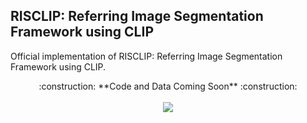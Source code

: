 ## RISCLIP: Referring Image Segmentation Framework using CLIP
Official implementation of RISCLIP: Referring Image Segmentation Framework using CLIP.

<p align="center">
  :construction: **Code and Data Coming Soon** :construction: <br> <br>
  <a href="https://arxiv.org/abs/2306.08498"><img src="https://img.shields.io/badge/arxiv-2306.08498-b31b1b"></a>
</p>
